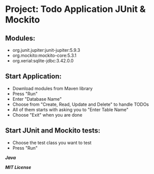 # Project: Todo Application JUnit & Mockito

## Modules:
- org.junit.jupiter:junit-jupiter:5.9.3
- org.mockito:mockito-core:5.3.1
- org.xerial:sqlite-jdbc:3.42.0.0

## Start Application:

 - Download modules from Maven library
 - Press "Run"
 - Enter "Database Name"
 - Choose from "Create, Read, Update and Delete" to handle TODOs
 - All of them starts with asking you to "Enter Table Name"
 - Choose "Exit" when you are done

## Start JUnit and Mockito tests:

 - Choose the test class you want to test
 - Press "Run"

***Java***

***MIT License***

